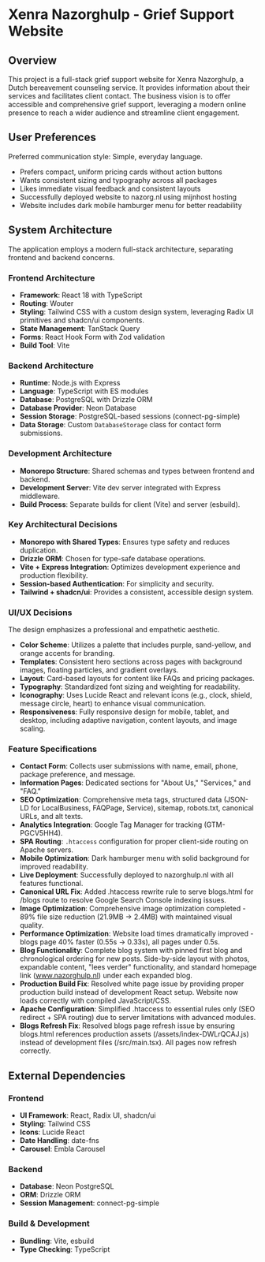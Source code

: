# Xenra Nazorghulp - Grief Support Website

## Overview
This project is a full-stack grief support website for Xenra Nazorghulp, a Dutch bereavement counseling service. It provides information about their services and facilitates client contact. The business vision is to offer accessible and comprehensive grief support, leveraging a modern online presence to reach a wider audience and streamline client engagement.

## User Preferences
Preferred communication style: Simple, everyday language.
- Prefers compact, uniform pricing cards without action buttons
- Wants consistent sizing and typography across all packages
- Likes immediate visual feedback and consistent layouts
- Successfully deployed website to nazorg.nl using mijnhost hosting
- Website includes dark mobile hamburger menu for better readability

## System Architecture
The application employs a modern full-stack architecture, separating frontend and backend concerns.

### Frontend Architecture
- **Framework**: React 18 with TypeScript
- **Routing**: Wouter
- **Styling**: Tailwind CSS with a custom design system, leveraging Radix UI primitives and shadcn/ui components.
- **State Management**: TanStack Query
- **Forms**: React Hook Form with Zod validation
- **Build Tool**: Vite

### Backend Architecture
- **Runtime**: Node.js with Express
- **Language**: TypeScript with ES modules
- **Database**: PostgreSQL with Drizzle ORM
- **Database Provider**: Neon Database
- **Session Storage**: PostgreSQL-based sessions (connect-pg-simple)
- **Data Storage**: Custom `DatabaseStorage` class for contact form submissions.

### Development Architecture
- **Monorepo Structure**: Shared schemas and types between frontend and backend.
- **Development Server**: Vite dev server integrated with Express middleware.
- **Build Process**: Separate builds for client (Vite) and server (esbuild).

### Key Architectural Decisions
- **Monorepo with Shared Types**: Ensures type safety and reduces duplication.
- **Drizzle ORM**: Chosen for type-safe database operations.
- **Vite + Express Integration**: Optimizes development experience and production flexibility.
- **Session-based Authentication**: For simplicity and security.
- **Tailwind + shadcn/ui**: Provides a consistent, accessible design system.

### UI/UX Decisions
The design emphasizes a professional and empathetic aesthetic.
- **Color Scheme**: Utilizes a palette that includes purple, sand-yellow, and orange accents for branding.
- **Templates**: Consistent hero sections across pages with background images, floating particles, and gradient overlays.
- **Layout**: Card-based layouts for content like FAQs and pricing packages.
- **Typography**: Standardized font sizing and weighting for readability.
- **Iconography**: Uses Lucide React and relevant icons (e.g., clock, shield, message circle, heart) to enhance visual communication.
- **Responsiveness**: Fully responsive design for mobile, tablet, and desktop, including adaptive navigation, content layouts, and image scaling.

### Feature Specifications
- **Contact Form**: Collects user submissions with name, email, phone, package preference, and message.
- **Information Pages**: Dedicated sections for "About Us," "Services," and "FAQ."
- **SEO Optimization**: Comprehensive meta tags, structured data (JSON-LD for LocalBusiness, FAQPage, Service), sitemap, robots.txt, canonical URLs, and alt texts.
- **Analytics Integration**: Google Tag Manager for tracking (GTM-PGCV5HH4).
- **SPA Routing**: `.htaccess` configuration for proper client-side routing on Apache servers.
- **Mobile Optimization**: Dark hamburger menu with solid background for improved readability.
- **Live Deployment**: Successfully deployed to nazorghulp.nl with all features functional.
- **Canonical URL Fix**: Added .htaccess rewrite rule to serve blogs.html for /blogs route to resolve Google Search Console indexing issues.
- **Image Optimization**: Comprehensive image optimization completed - 89% file size reduction (21.9MB → 2.4MB) with maintained visual quality.
- **Performance Optimization**: Website load times dramatically improved - blogs page 40% faster (0.55s → 0.33s), all pages under 0.5s.
- **Blog Functionality**: Complete blog system with pinned first blog and chronological ordering for new posts. Side-by-side layout with photos, expandable content, "lees verder" functionality, and standard homepage link (www.nazorghulp.nl) under each expanded blog.
- **Production Build Fix**: Resolved white page issue by providing proper production build instead of development React setup. Website now loads correctly with compiled JavaScript/CSS.
- **Apache Configuration**: Simplified .htaccess to essential rules only (SEO redirect + SPA routing) due to server limitations with advanced modules.
- **Blogs Refresh Fix**: Resolved blogs page refresh issue by ensuring blogs.html references production assets (/assets/index-DWLrQCAJ.js) instead of development files (/src/main.tsx). All pages now refresh correctly.

## External Dependencies

### Frontend
- **UI Framework**: React, Radix UI, shadcn/ui
- **Styling**: Tailwind CSS
- **Icons**: Lucide React
- **Date Handling**: date-fns
- **Carousel**: Embla Carousel

### Backend
- **Database**: Neon PostgreSQL
- **ORM**: Drizzle ORM
- **Session Management**: connect-pg-simple

### Build & Development
- **Bundling**: Vite, esbuild
- **Type Checking**: TypeScript